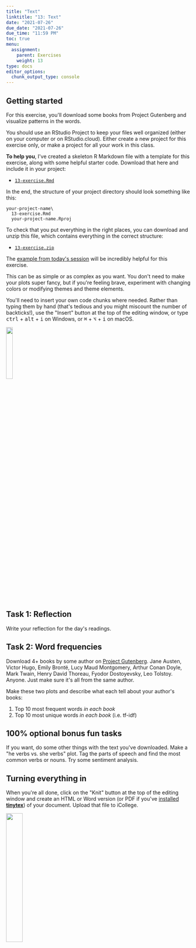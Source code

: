 ```yaml
---
title: "Text"
linktitle: "13: Text"
date: "2021-07-26"
due_date: "2021-07-26"
due_time: "11:59 PM"
toc: true
menu:
  assignment:
    parent: Exercises
    weight: 13
type: docs
editor_options: 
  chunk_output_type: console
---
```


## Getting started

For this exercise, you'll download some books from Project Gutenberg and visualize patterns in the words.

You should use an RStudio Project to keep your files well organized (either on your computer or on RStudio.cloud). Either create a new project for this exercise only, or make a project for all your work in this class.

**To help you**, I've created a skeleton R Markdown file with a template for this exercise, along with some helpful starter code. Download that here and include it in your project:

- [<i class="fab fa-r-project"></i> `13-exercise.Rmd`](/projects/13-exercise/13-exercise.Rmd)

In the end, the structure of your project directory should look something like this:

```text
your-project-name\
  13-exercise.Rmd
  your-project-name.Rproj
```

To check that you put everything in the right places, you can download and unzip this file, which contains everything in the correct structure:

- [<i class="fas fa-file-archive"></i> `13-exercise.zip`](/projects/13-exercise.zip)

The [example from today's session](/example/13-example/) will be incredibly helpful for this exercise.

This can be as simple or as complex as you want. You don't need to make your plots super fancy, but if you're feeling brave, experiment with changing colors or modifying themes and theme elements.

You'll need to insert your own code chunks where needed. Rather than typing them by hand (that's tedious and you might miscount the number of backticks!), use the "Insert" button at the top of the editing window, or type <kbd>ctrl</kbd> + <kbd>alt</kbd> + <kbd>i</kbd> on Windows, or <kbd>⌘</kbd> + <kbd>⌥</kbd> + <kbd>i</kbd> on macOS.

<img src="/img/assignments/insert-chunk-button.png" width="19%" />


## Task 1: Reflection

Write your reflection for the day's readings.


## Task 2: Word frequencies

Download 4+ books by some author on [Project Gutenberg](http://www.gutenberg.org/). Jane Austen, Victor Hugo, Emily Brontë, Lucy Maud Montgomery, Arthur Conan Doyle, Mark Twain, Henry David Thoreau, Fyodor Dostoyevsky, Leo Tolstoy. Anyone. Just make sure it's all from the same author.

Make these two plots and describe what each tell about your author's books:

1. Top 10 most frequent words *in each book*
2. Top 10 most unique words *in each book* (i.e. tf-idf)


## 100% optional bonus fun tasks

If you want, do some other things with the text you've downloaded. Make a "he verbs vs. she verbs" plot. Tag the parts of speech and find the most common verbs or nouns. Try some sentiment analysis. 


## Turning everything in

When you're all done, click on the "Knit" button at the top of the editing window and create an HTML or Word version (or PDF if you've [installed **tinytex**](/resource/install/#install-tinytex)) of your document. Upload that file to iCollege.

<img src="/img/assignments/knit-button.png" width="30%" />
